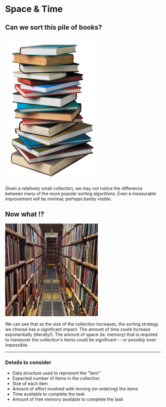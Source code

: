 # Space & Time


## Can we sort this pile of books?
<img alt="Space and Time" src="images/spacetime.jpg" width="300" />

Given a relatively small collection, we may not notice the difference between many of the more popular sorting algorithms. Even a measurable improvement will be minimal; perhaps barely visible.


## Now what !?
<img alt="Library" src="images/library-stacks.jpg" width="300" />

We can see that as the size of the collection increases, the sorting strategy we choose has a significant impact. The amount of time could increase exponentially (literally!). The amount of space (ie. memory) that is required to maneuver the collection's items could be significant -- or possibly even impossible.

---
### Details to consider

* Data structure used to represent the "item"
* Expected number of items in the collection
* Size of each item
* Amount of effort involved with moving (re-ordering) the items
* Time available to complete the task
* Amount of free memory available to complete the task
